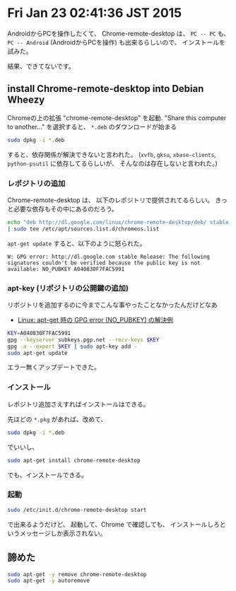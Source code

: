 Fri Jan 23 02:41:36 JST 2015
===

AndroidからPCを操作したくて、
Chrome-remote-desktop
は、
`PC -- PC`
も、
`PC -- Android` (AndroidからPCを操作)
も出来るらしいので、
インストールを試みた。

結果、できてないです。

## install Chrome-remote-desktop into Debian Wheezy

Chromeの上の拡張 "chrome-remote-desktop" を起動.
"Share this computer to another..." を選択すると、
`*.deb`
のダウンロードが始まる

```bash
sudo dpkg -i *.deb
```

すると、依存関係が解決できないと言われた。
(`xvfb`, `gksu`, `xbase-clients`, `python-psutil` に依存してるらしいが、
そんなのは存在しないと言われた。)

### レポジトリの追加

Chrome-remote-desktop は、
以下のレポジトリで提供されてるらしい。
きっと必要な依存もその中にあるのだろう。

```bash
echo "deb http://dl.google.com/linux/chrome-remote-desktop/deb/ stable main" \
| sudo tee /etc/apt/sources.list.d/chromeos.list
```

`apt-get update` すると、以下のように怒られた。

```
W: GPG error: http://dl.google.com stable Release: The following signatures couldn't be verified because the public key is not available: NO_PUBKEY A040830F7FAC5991
```

### apt-key (リポジトリの公開鍵の追加)


リポジトリを追加するのに今までこんな事やったことなかったんだけどなあ

- [Linux: apt-get 時の GPG error (NO_PUBKEY) の解決例](http://www.yukun.info/blog/2014/01/linux-apt-get-gpg-error-no-pubkey.html)

```bash
KEY=A040830F7FAC5991
gpg --keyserver subkeys.pgp.net --recv-keys $KEY
gpg -a --export $KEY | sudo apt-key add -
sudo apt-get update
```

エラー無くアップデートできた。

### インストール

レポジトリ追加さえすればインストールはできる。

先ほどの `*.pkg` があれば、改めて、

```bash
sudo dpkg -i *.deb
```

でいいし、

```bash
sudo apt-get install chrome-remote-desktop
```

でも、インストールできる。

### 起動

```bash
sudo /etc/init.d/chrome-remote-desktop start
```

で出来るようだけど、
起動して、Chrome で確認しても、
インストールしろというメッセージしか表示されない。

## 諦めた

```bash
sudo apt-get -y remove chrome-remote-desktop
sudo apt-get -y autoremove
```


